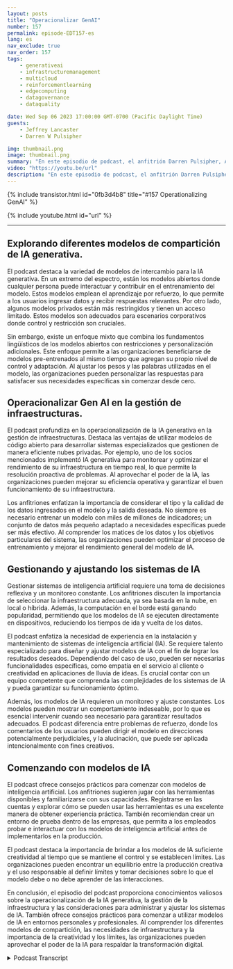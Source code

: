 ```yaml
---
layout: posts
title: "Operacionalizar GenAI"
number: 157
permalink: episode-EDT157-es
lang: es
nav_exclude: true
nav_order: 157
tags:
    - generativeai
    - infrastructuremanagement
    - multicloud
    - reinforcementlearning
    - edgecomputing
    - datagovernance
    - dataquality

date: Wed Sep 06 2023 17:00:00 GMT-0700 (Pacific Daylight Time)
guests:
    - Jeffrey Lancaster
    - Darren W Pulsipher

img: thumbnail.png
image: thumbnail.png
summary: "En este episodio de podcast, el anfitrión Darren Pulsipher, Arquitecto Principal de Soluciones del Sector Público en Intel, discute la puesta en marcha de la IA generativa con el invitado recurrente Dr. Jeffrey Lancaster. Exploran los diferentes modelos de compartición de la IA generativa, incluyendo los modelos públicos, privados y comunitarios. El podcast aborda temas como los modelos de código abierto, la gestión de infraestructura y consideraciones para desplegar y mantener sistemas de IA. También profundiza en la importancia de la creatividad, la personalización y cómo empezar con modelos de IA."
video: "https://youtu.be/url"
description: "En este episodio de podcast, el anfitrión Darren Pulsipher, Arquitecto Principal de Soluciones del Sector Público en Intel, discute la puesta en marcha de la IA generativa con el invitado recurrente Dr. Jeffrey Lancaster. Exploran los diferentes modelos de compartición de la IA generativa, incluyendo los modelos públicos, privados y comunitarios. El podcast aborda temas como los modelos de código abierto, la gestión de infraestructura y consideraciones para desplegar y mantener sistemas de IA. También profundiza en la importancia de la creatividad, la personalización y cómo empezar con modelos de IA."
---
```


<div>
{% include transistor.html id="0fb3d4b8" title="#157 Operationalizing GenAI" %}

{% include youtube.html id="url" %}
</div>

---

## Explorando diferentes modelos de compartición de IA generativa.

El podcast destaca la variedad de modelos de intercambio para la IA generativa. En un extremo del espectro, están los modelos abiertos donde cualquier persona puede interactuar y contribuir en el entrenamiento del modelo. Estos modelos emplean el aprendizaje por refuerzo, lo que permite a los usuarios ingresar datos y recibir respuestas relevantes. Por otro lado, algunos modelos privados están más restringidos y tienen un acceso limitado. Estos modelos son adecuados para escenarios corporativos donde control y restricción son cruciales.

Sin embargo, existe un enfoque mixto que combina los fundamentos lingüísticos de los modelos abiertos con restricciones y personalización adicionales. Este enfoque permite a las organizaciones beneficiarse de modelos pre-entrenados al mismo tiempo que agregan su propio nivel de control y adaptación. Al ajustar los pesos y las palabras utilizadas en el modelo, las organizaciones pueden personalizar las respuestas para satisfacer sus necesidades específicas sin comenzar desde cero.

## Operacionalizar Gen AI en la gestión de infraestructuras.

El podcast profundiza en la operacionalización de la IA generativa en la gestión de infraestructuras. Destaca las ventajas de utilizar modelos de código abierto para desarrollar sistemas especializados que gestionen de manera eficiente nubes privadas. Por ejemplo, uno de los socios mencionados implementó IA generativa para monitorear y optimizar el rendimiento de su infraestructura en tiempo real, lo que permite la resolución proactiva de problemas. Al aprovechar el poder de la IA, las organizaciones pueden mejorar su eficiencia operativa y garantizar el buen funcionamiento de su infraestructura.

Los anfitriones enfatizan la importancia de considerar el tipo y la calidad de los datos ingresados en el modelo y la salida deseada. No siempre es necesario entrenar un modelo con miles de millones de indicadores; un conjunto de datos más pequeño adaptado a necesidades específicas puede ser más efectivo. Al comprender los matices de los datos y los objetivos particulares del sistema, las organizaciones pueden optimizar el proceso de entrenamiento y mejorar el rendimiento general del modelo de IA.

## Gestionando y ajustando los sistemas de IA

Gestionar sistemas de inteligencia artificial requiere una toma de decisiones reflexiva y un monitoreo constante. Los anfitriones discuten la importancia de seleccionar la infraestructura adecuada, ya sea basada en la nube, en local o híbrida. Además, la computación en el borde está ganando popularidad, permitiendo que los modelos de IA se ejecuten directamente en dispositivos, reduciendo los tiempos de ida y vuelta de los datos.

El podcast enfatiza la necesidad de experiencia en la instalación y mantenimiento de sistemas de inteligencia artificial (IA). Se requiere talento especializado para diseñar y ajustar modelos de IA con el fin de lograr los resultados deseados. Dependiendo del caso de uso, pueden ser necesarias funcionalidades específicas, como empatía en el servicio al cliente o creatividad en aplicaciones de lluvia de ideas. Es crucial contar con un equipo competente que comprenda las complejidades de los sistemas de IA y pueda garantizar su funcionamiento óptimo.

Además, los modelos de IA requieren un monitoreo y ajuste constantes. Los modelos pueden mostrar un comportamiento indeseable, por lo que es esencial intervenir cuando sea necesario para garantizar resultados adecuados. El podcast diferencia entre problemas de refuerzo, donde los comentarios de los usuarios pueden dirigir el modelo en direcciones potencialmente perjudiciales, y la alucinación, que puede ser aplicada intencionalmente con fines creativos.

## Comenzando con modelos de IA

El podcast ofrece consejos prácticos para comenzar con modelos de inteligencia artificial. Los anfitriones sugieren jugar con las herramientas disponibles y familiarizarse con sus capacidades. Registrarse en las cuentas y explorar cómo se pueden usar las herramientas es una excelente manera de obtener experiencia práctica. También recomiendan crear un entorno de prueba dentro de las empresas, que permita a los empleados probar e interactuar con los modelos de inteligencia artificial antes de implementarlos en la producción.

El podcast destaca la importancia de brindar a los modelos de IA suficiente creatividad al tiempo que se mantiene el control y se establecen límites. Las organizaciones pueden encontrar un equilibrio entre la producción creativa y el uso responsable al definir límites y tomar decisiones sobre lo que el modelo debe o no debe aprender de las interacciones.

En conclusión, el episodio del podcast proporciona conocimientos valiosos sobre la operacionalización de la IA generativa, la gestión de la infraestructura y las consideraciones para administrar y ajustar los sistemas de IA. También ofrece consejos prácticos para comenzar a utilizar modelos de IA en entornos personales y profesionales. Al comprender los diferentes modelos de compartición, las necesidades de infraestructura y la importancia de la creatividad y los límites, las organizaciones pueden aprovechar el poder de la IA para respaldar la transformación digital.



<details>
<summary> Podcast Transcript </summary>

<p></p>

</details>

